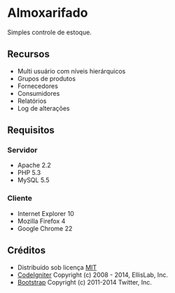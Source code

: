 Almoxarifado
============

Simples controle de estoque.

Recursos
------------
- Multi usuário com níveis hierárquicos 
- Grupos de produtos
- Fornecedores
- Consumidores
- Relatórios
- Log de alterações

Requisitos
------------
### Servidor
- Apache 2.2
- PHP 5.3
- MySQL 5.5

### Cliente
- Internet Explorer 10
- Mozilla Firefox 4
- Google Chrome 22

Créditos
------------
- Distribuído sob licença [MIT](https://github.com/weslleih/almoxarifado/blob/master/LICENSE) 
- [CodeIgniter](http://ellislab.com/codeigniter) Copyright (c) 2008 - 2014, EllisLab, Inc.
- [Bootstrap](http://getbootstrap.com/) Copyright (c) 2011-2014 Twitter, Inc.
